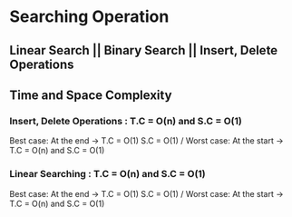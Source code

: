 # Searching Operation
## Linear Search || Binary Search || Insert, Delete Operations

## Time and Space Complexity

### Insert, Delete Operations : T.C = O(n) and S.C = O(1)
Best case: At the end -> T.C = O(1) S.C = O(1) / Worst case: At the start -> T.C = O(n) and S.C = O(1)

### Linear Searching : T.C = O(n) and S.C = O(1)
Best case: At the end -> T.C = O(1) S.C = O(1) / Worst case: At the start -> T.C = O(n) and S.C = O(1)
